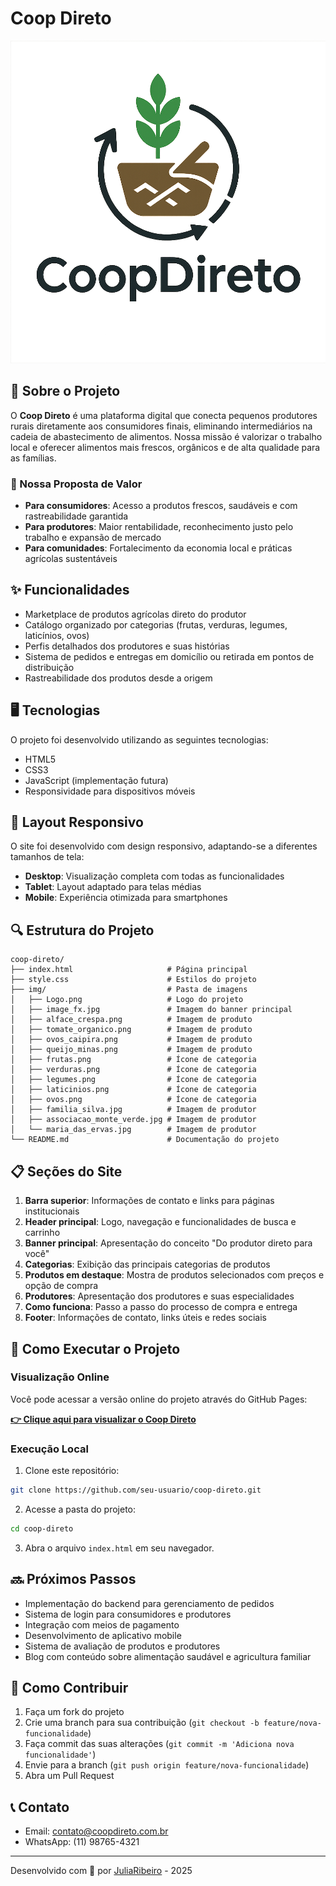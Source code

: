 # Coop Direto

<p align="center">
  <img src="./img/Logo.png" alt="Logo Coop Direto" width="516" height="516"/>
</p>

## 📌 Sobre o Projeto

O **Coop Direto** é uma plataforma digital que conecta pequenos produtores rurais diretamente aos consumidores finais, eliminando intermediários na cadeia de abastecimento de alimentos. Nossa missão é valorizar o trabalho local e oferecer alimentos mais frescos, orgânicos e de alta qualidade para as famílias.

### 🌱 Nossa Proposta de Valor

- **Para consumidores**: Acesso a produtos frescos, saudáveis e com rastreabilidade garantida
- **Para produtores**: Maior rentabilidade, reconhecimento justo pelo trabalho e expansão de mercado
- **Para comunidades**: Fortalecimento da economia local e práticas agrícolas sustentáveis

## ✨ Funcionalidades

- Marketplace de produtos agrícolas direto do produtor
- Catálogo organizado por categorias (frutas, verduras, legumes, laticínios, ovos)
- Perfis detalhados dos produtores e suas histórias
- Sistema de pedidos e entregas em domicílio ou retirada em pontos de distribuição
- Rastreabilidade dos produtos desde a origem

## 🖥️ Tecnologias

O projeto foi desenvolvido utilizando as seguintes tecnologias:

- HTML5
- CSS3
- JavaScript (implementação futura)
- Responsividade para dispositivos móveis

## 📱 Layout Responsivo

O site foi desenvolvido com design responsivo, adaptando-se a diferentes tamanhos de tela:

- **Desktop**: Visualização completa com todas as funcionalidades
- **Tablet**: Layout adaptado para telas médias
- **Mobile**: Experiência otimizada para smartphones

## 🔍 Estrutura do Projeto

```
coop-direto/
├── index.html                     # Página principal
├── style.css                      # Estilos do projeto
├── img/                           # Pasta de imagens
│   ├── Logo.png                   # Logo do projeto
│   ├── image_fx.jpg               # Imagem do banner principal
│   ├── alface_crespa.png          # Imagem de produto
│   ├── tomate_organico.png        # Imagem de produto
│   ├── ovos_caipira.png           # Imagem de produto
│   ├── queijo_minas.png           # Imagem de produto
│   ├── frutas.png                 # Ícone de categoria
│   ├── verduras.png               # Ícone de categoria
│   ├── legumes.png                # Ícone de categoria
│   ├── laticinios.png             # Ícone de categoria
│   ├── ovos.png                   # Ícone de categoria
│   ├── familia_silva.jpg          # Imagem de produtor
│   ├── associacao_monte_verde.jpg # Imagem de produtor
│   └── maria_das_ervas.jpg        # Imagem de produtor
└── README.md                      # Documentação do projeto
```

## 📋 Seções do Site

1. **Barra superior**: Informações de contato e links para páginas institucionais
2. **Header principal**: Logo, navegação e funcionalidades de busca e carrinho
3. **Banner principal**: Apresentação do conceito "Do produtor direto para você"
4. **Categorias**: Exibição das principais categorias de produtos
5. **Produtos em destaque**: Mostra de produtos selecionados com preços e opção de compra
6. **Produtores**: Apresentação dos produtores e suas especialidades
7. **Como funciona**: Passo a passo do processo de compra e entrega
8. **Footer**: Informações de contato, links úteis e redes sociais

## 🚀 Como Executar o Projeto

### Visualização Online

Você pode acessar a versão online do projeto através do GitHub Pages:

**[👉 Clique aqui para visualizar o Coop Direto](https://juliayuki.github.io/Projeto_CoopDireto/)**

### Execução Local

1. Clone este repositório:
```bash
git clone https://github.com/seu-usuario/coop-direto.git
```

2. Acesse a pasta do projeto:
```bash
cd coop-direto
```

3. Abra o arquivo `index.html` em seu navegador.

## 🔜 Próximos Passos

- Implementação do backend para gerenciamento de pedidos
- Sistema de login para consumidores e produtores
- Integração com meios de pagamento
- Desenvolvimento de aplicativo mobile
- Sistema de avaliação de produtos e produtores
- Blog com conteúdo sobre alimentação saudável e agricultura familiar

## 🤝 Como Contribuir

1. Faça um fork do projeto
2. Crie uma branch para sua contribuição (`git checkout -b feature/nova-funcionalidade`)
3. Faça commit das suas alterações (`git commit -m 'Adiciona nova funcionalidade'`)
4. Envie para a branch (`git push origin feature/nova-funcionalidade`)
5. Abra um Pull Request

## 📞 Contato

- Email: contato@coopdireto.com.br
- WhatsApp: (11) 98765-4321

---

Desenvolvido com 💚 por [JuliaRibeiro](https://github.com/seu-usuario) - 2025
